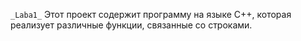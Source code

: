 `_Laba1_`
Этот проект содержит программу на языке C++, которая реализует различные функции, связанные со строками.

